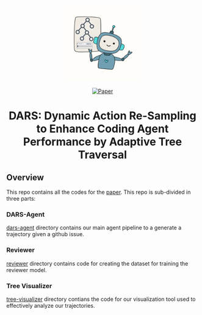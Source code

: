 <p align="center">
  <img src="dars-agent/assets/DARS.svg" alt="DARS Logo" width="200" />
</p>
<p align="center">
  <a href="https://drive.google.com/file/d/1DMAZ-fkirC8uKl8819cOq9J3BQ4E7GXR/view?usp=sharing">
    <img src="https://img.shields.io/badge/Paper-%23299dc2?style=for-the-badge&logo=readthedocs&logoColor=%23334455" alt="Paper">
  </a>
</p>
<h1 align="center">DARS: Dynamic Action Re-Sampling to Enhance Coding Agent Performance by Adaptive Tree Traversal</h1>

## Overview
This repo contains all the codes for the [paper](https://drive.google.com/file/d/1DMAZ-fkirC8uKl8819cOq9J3BQ4E7GXR/view?usp=drive_link). This repo is sub-divided in three parts:

### DARS-Agent
[dars-agent](dars-agent) directory contains our main agent pipeline to a generate a trajectory given a github issue.

### Reviewer
[reviewer](reviewer) directory contains code for creating the dataset for training the reviewer model.

### Tree Visualizer
[tree-visualizer](tree-visualizer) directory contians the code for our visualization tool used to effectively analyze our trajectories.